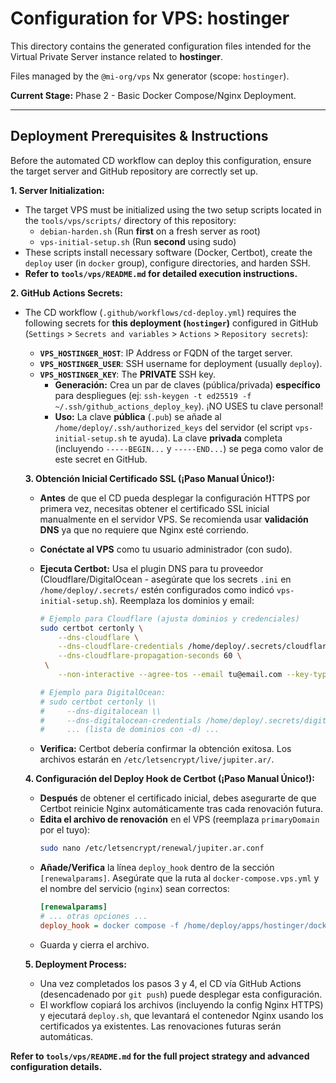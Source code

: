 # Configuration for VPS: hostinger

This directory contains the generated configuration files intended for the Virtual Private Server instance related to **hostinger**.

Files managed by the `@mi-org/vps` Nx generator (scope: `hostinger`).

**Current Stage:** Phase 2 - Basic Docker Compose/Nginx Deployment.

---

## Deployment Prerequisites & Instructions

Before the automated CD workflow can deploy this configuration, ensure the target server and GitHub repository are correctly set up.

**1. Server Initialization:**

- The target VPS must be initialized using the two setup scripts located in the `tools/vps/scripts/` directory of this repository:
  - `debian-harden.sh` (Run **first** on a fresh server as root)
  - `vps-initial-setup.sh` (Run **second** using sudo)
- These scripts install necessary software (Docker, Certbot), create the `deploy` user (in `docker` group), configure directories, and harden SSH.
- **Refer to `tools/vps/README.md` for detailed execution instructions.**

**2. GitHub Actions Secrets:**

- The CD workflow (`.github/workflows/cd-deploy.yml`) requires the following secrets for **this deployment (`hostinger`)** configured in GitHub (`Settings` > `Secrets and variables` > `Actions` > `Repository secrets`):

  - **`VPS_HOSTINGER_HOST`**: IP Address or FQDN of the target server.
  - **`VPS_HOSTINGER_USER`**: SSH username for deployment (usually `deploy`).
  - **`VPS_HOSTINGER_KEY`**: The **PRIVATE** SSH key.
    - **Generación:** Crea un par de claves (pública/privada) **específico** para despliegues (ej: `ssh-keygen -t ed25519 -f ~/.ssh/github_actions_deploy_key`). ¡NO USES tu clave personal!
    - **Uso:** La clave **pública** (`.pub`) se añade al `/home/deploy/.ssh/authorized_keys` del servidor (el script `vps-initial-setup.sh` te ayuda). La clave **privada** completa (incluyendo `-----BEGIN...` y `-----END...`) se pega como valor de este secret en GitHub.

  **3. Obtención Inicial Certificado SSL (¡Paso Manual Único!):**

  - **Antes** de que el CD pueda desplegar la configuración HTTPS por primera vez, necesitas obtener el certificado SSL inicial manualmente en el servidor VPS. Se recomienda usar **validación DNS** ya que no requiere que Nginx esté corriendo.
  - **Conéctate al VPS** como tu usuario administrador (con sudo).
  - **Ejecuta Certbot:** Usa el plugin DNS para tu proveedor (Cloudflare/DigitalOcean - asegúrate que los secrets `.ini` en `/home/deploy/.secrets/` estén configurados como indicó `vps-initial-setup.sh`). Reemplaza los dominios y email:

    ```bash
    # Ejemplo para Cloudflare (ajusta dominios y credenciales)
    sudo certbot certonly \
        --dns-cloudflare \
        --dns-cloudflare-credentials /home/deploy/.secrets/cloudflare.ini \
        --dns-cloudflare-propagation-seconds 60 \
     \
        --non-interactive --agree-tos --email tu@email.com --key-type ecdsa

    # Ejemplo para DigitalOcean:
    # sudo certbot certonly \\
    #     --dns-digitalocean \\
    #     --dns-digitalocean-credentials /home/deploy/.secrets/digitalocean.ini \\
    #     ... (lista de dominios con -d) ...
    ```

  - **Verifica:** Certbot debería confirmar la obtención exitosa. Los archivos estarán en `/etc/letsencrypt/live/jupiter.ar/`.

  **4. Configuración del Deploy Hook de Certbot (¡Paso Manual Único!):**

  - **Después** de obtener el certificado inicial, debes asegurarte de que Certbot reinicie Nginx automáticamente tras cada renovación futura.
  - **Edita el archivo de renovación** en el VPS (reemplaza `primaryDomain` por el tuyo):
    ```bash
    sudo nano /etc/letsencrypt/renewal/jupiter.ar.conf
    ```
  - **Añade/Verifica** la línea `deploy_hook` dentro de la sección `[renewalparams]`. Asegúrate que la ruta al `docker-compose.vps.yml` y el nombre del servicio (`nginx`) sean correctos:
    ```ini
    [renewalparams]
    # ... otras opciones ...
    deploy_hook = docker compose -f /home/deploy/apps/hostinger/docker-compose.vps.yml restart nginx
    ```
  - Guarda y cierra el archivo.

  **5. Deployment Process:**

  - Una vez completados los pasos 3 y 4, el CD vía GitHub Actions (desencadenado por `git push`) puede desplegar esta configuración.
  - El workflow copiará los archivos (incluyendo la config Nginx HTTPS) y ejecutará `deploy.sh`, que levantará el contenedor Nginx usando los certificados ya existentes. Las renovaciones futuras serán automáticas.

**Refer to `tools/vps/README.md` for the full project strategy and advanced configuration details.**
